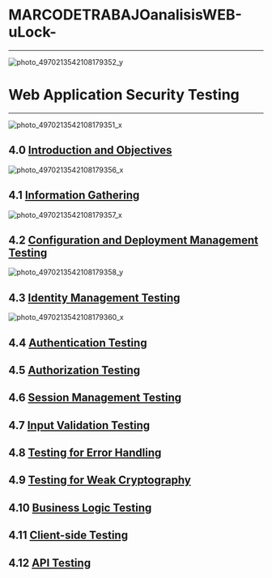 # MARCODETRABAJOanalisisWEB-uLock-
---------------------------------------------------------------
![photo_4970213542108179352_y](https://github.com/MammaniNelsonD/MARCODETRABAJOanalisisWEB-uLock-/assets/114308492/c1555554-d595-47ae-9552-29850dbec58b)
# Web Application Security Testing
---------------------------------------------------------------
![photo_4970213542108179351_x](https://github.com/MammaniNelsonD/MARCODETRABAJOanalisisWEB-uLock-/assets/114308492/8928057a-c879-474e-939a-4ae382412544)

4.0 [Introduction and Objectives](00-Introduction_and_Objectives/README.md)
---------------------------------------------------------------
![photo_4970213542108179356_x](https://github.com/MammaniNelsonD/MARCODETRABAJOanalisisWEB-uLock-/assets/114308492/dabe07b4-9da6-43df-8b9a-f08e3db0b388)

4.1 [Information Gathering](01-Information_Gathering/README.md)
---------------------------------------------------------------
![photo_4970213542108179357_x](https://github.com/MammaniNelsonD/MARCODETRABAJOanalisisWEB-uLock-/assets/114308492/7f9a5a0f-1bde-48bb-b736-cce227e51969)

4.2 [Configuration and Deployment Management Testing](02-Configuration_and_Deployment_Management_Testing/README.md)
---------------------------------------------------------------
![photo_4970213542108179358_y](https://github.com/MammaniNelsonD/MARCODETRABAJOanalisisWEB-uLock-/assets/114308492/0f43aeb3-a351-4deb-a328-0e03d5670775)

4.3 [Identity Management Testing](03-Identity_Management_Testing/README.md)
---------------------------------------------------------------
![photo_4970213542108179360_x](https://github.com/MammaniNelsonD/MARCODETRABAJOanalisisWEB-uLock-/assets/114308492/73331a0b-6b48-401c-82a3-b9e033ab9e90)

4.4 [Authentication Testing](04-Authentication_Testing/README.md)
---------------------------------------------------------------

4.5 [Authorization Testing](05-Authorization_Testing/README.md)
---------------------------------------------------------------

4.6 [Session Management Testing](06-Session_Management_Testing/README.md)
---------------------------------------------------------------

4.7 [Input Validation Testing](07-Input_Validation_Testing/README.md)
---------------------------------------------------------------

4.8 [Testing for Error Handling](08-Testing_for_Error_Handling/README.md)
---------------------------------------------------------------

4.9 [Testing for Weak Cryptography](09-Testing_for_Weak_Cryptography/README.md)
---------------------------------------------------------------

4.10 [Business Logic Testing](10-Business_Logic_Testing/README.md)
---------------------------------------------------------------

4.11 [Client-side Testing](11-Client-side_Testing/README.md)
---------------------------------------------------------------

4.12 [API Testing](12-API_Testing/README.md)
---------------------------------------------------------------
